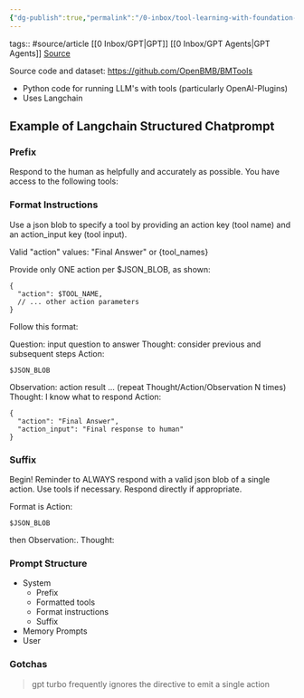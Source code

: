 ```yaml
---
{"dg-publish":true,"permalink":"/0-inbox/tool-learning-with-foundation-models/"}
---
```


tags:: #source/article [[0 Inbox/GPT\|GPT]] [[0 Inbox/GPT Agents\|GPT Agents]]
[Source](https://arxiv.org/abs/2304.08354)

Source code and dataset: https://github.com/OpenBMB/BMTools
- Python code for running LLM's with tools (particularly OpenAI-Plugins)
- Uses Langchain

## Example of Langchain Structured Chatprompt
### Prefix
Respond to the human as helpfully and accurately as possible. You have access to the following tools:

### Format Instructions
Use a json blob to specify a tool by providing an action key (tool name) and an action_input key (tool input).

Valid "action" values: "Final Answer" or {tool_names}

Provide only ONE action per $JSON_BLOB, as shown:

```
{
  "action": $TOOL_NAME,
  // ... other action parameters
}
```

Follow this format:

Question: input question to answer
Thought: consider previous and subsequent steps
Action:
```
$JSON_BLOB
```
Observation: action result
... (repeat Thought/Action/Observation N times)
Thought: I know what to respond
Action:
```
{
  "action": "Final Answer",
  "action_input": "Final response to human"
}
```

### Suffix
Begin! Reminder to ALWAYS respond with a valid json blob of a single action. Use tools if necessary. Respond directly if appropriate. 

Format is Action:
```
$JSON_BLOB
```
then Observation:.
Thought:

### Prompt Structure
- System
	- Prefix
	- Formatted tools
	- Format instructions
	- Suffix
- Memory Prompts
- User

### Gotchas
> gpt turbo frequently ignores the directive to emit a single action

